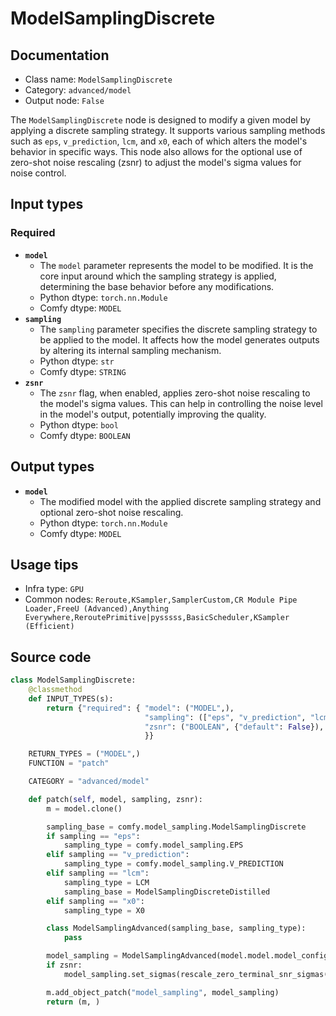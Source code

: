 # ModelSamplingDiscrete
## Documentation
- Class name: `ModelSamplingDiscrete`
- Category: `advanced/model`
- Output node: `False`

The `ModelSamplingDiscrete` node is designed to modify a given model by applying a discrete sampling strategy. It supports various sampling methods such as `eps`, `v_prediction`, `lcm`, and `x0`, each of which alters the model's behavior in specific ways. This node also allows for the optional use of zero-shot noise rescaling (zsnr) to adjust the model's sigma values for noise control.
## Input types
### Required
- **`model`**
    - The `model` parameter represents the model to be modified. It is the core input around which the sampling strategy is applied, determining the base behavior before any modifications.
    - Python dtype: `torch.nn.Module`
    - Comfy dtype: `MODEL`
- **`sampling`**
    - The `sampling` parameter specifies the discrete sampling strategy to be applied to the model. It affects how the model generates outputs by altering its internal sampling mechanism.
    - Python dtype: `str`
    - Comfy dtype: `STRING`
- **`zsnr`**
    - The `zsnr` flag, when enabled, applies zero-shot noise rescaling to the model's sigma values. This can help in controlling the noise level in the model's output, potentially improving the quality.
    - Python dtype: `bool`
    - Comfy dtype: `BOOLEAN`
## Output types
- **`model`**
    - The modified model with the applied discrete sampling strategy and optional zero-shot noise rescaling.
    - Python dtype: `torch.nn.Module`
    - Comfy dtype: `MODEL`
## Usage tips
- Infra type: `GPU`
- Common nodes: `Reroute,KSampler,SamplerCustom,CR Module Pipe Loader,FreeU (Advanced),Anything Everywhere,ReroutePrimitive|pysssss,BasicScheduler,KSampler (Efficient)`


## Source code
```python
class ModelSamplingDiscrete:
    @classmethod
    def INPUT_TYPES(s):
        return {"required": { "model": ("MODEL",),
                              "sampling": (["eps", "v_prediction", "lcm", "x0"],),
                              "zsnr": ("BOOLEAN", {"default": False}),
                              }}

    RETURN_TYPES = ("MODEL",)
    FUNCTION = "patch"

    CATEGORY = "advanced/model"

    def patch(self, model, sampling, zsnr):
        m = model.clone()

        sampling_base = comfy.model_sampling.ModelSamplingDiscrete
        if sampling == "eps":
            sampling_type = comfy.model_sampling.EPS
        elif sampling == "v_prediction":
            sampling_type = comfy.model_sampling.V_PREDICTION
        elif sampling == "lcm":
            sampling_type = LCM
            sampling_base = ModelSamplingDiscreteDistilled
        elif sampling == "x0":
            sampling_type = X0

        class ModelSamplingAdvanced(sampling_base, sampling_type):
            pass

        model_sampling = ModelSamplingAdvanced(model.model.model_config)
        if zsnr:
            model_sampling.set_sigmas(rescale_zero_terminal_snr_sigmas(model_sampling.sigmas))

        m.add_object_patch("model_sampling", model_sampling)
        return (m, )

```
